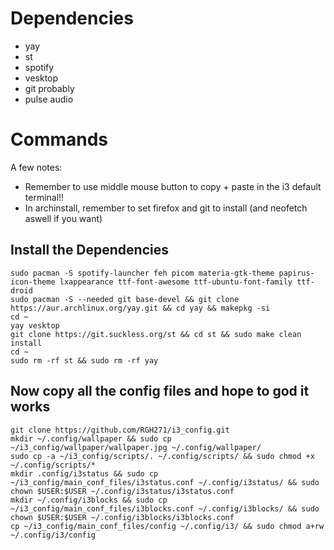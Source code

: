 # Dependencies

 - yay
 - st
 - spotify
 - vesktop
 - git probably
 - pulse audio

# Commands

A few notes:
 - Remember to use middle mouse button to copy + paste in the i3 default terminal!!
 - In archinstall, remember to set firefox and git to install (and neofetch aswell if you want)


## Install the Dependencies

```
sudo pacman -S spotify-launcher feh picom materia-gtk-theme papirus-icon-theme lxappearance ttf-font-awesome ttf-ubuntu-font-family ttf-droid
sudo pacman -S --needed git base-devel && git clone https://aur.archlinux.org/yay.git && cd yay && makepkg -si
cd ~
yay vesktop
git clone https://git.suckless.org/st && cd st && sudo make clean install
cd ~
sudo rm -rf st && sudo rm -rf yay
```


## Now copy all the config files and hope to god it works

```
git clone https://github.com/RGH271/i3_config.git
mkdir ~/.config/wallpaper && sudo cp ~/i3_config/wallpaper/wallpaper.jpg ~/.config/wallpaper/
sudo cp -a ~/i3_config/scripts/. ~/.config/scripts/ && sudo chmod +x ~/.config/scripts/*
mkdir .config/i3status && sudo cp ~/i3_config/main_conf_files/i3status.conf ~/.config/i3status/ && sudo chown $USER:$USER ~/.config/i3status/i3status.conf
mkdir ~/.config/i3blocks && sudo cp ~/i3_config/main_conf_files/i3blocks.conf ~/.config/i3blocks/ && sudo chown $USER:$USER ~/.config/i3blocks/i3blocks.conf
cp ~/i3_config/main_conf_files/config ~/.config/i3/ && sudo chmod a+rw ~/.config/i3/config
```
